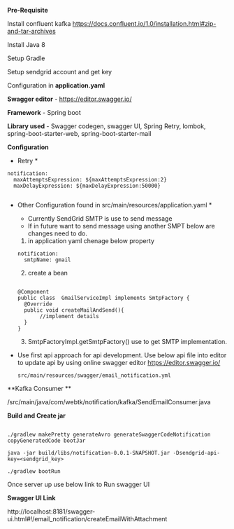 **Pre-Requisite**

Install confluent kafka https://docs.confluent.io/1.0/installation.html#zip-and-tar-archives
 
Install Java 8

Setup Gradle

Setup sendgrid account and get key

Configuration in  **application.yaml**   

**Swagger editor** - https://editor.swagger.io/

**Framework** -  Spring boot

**Library used** - Swagger codegen, swagger UI, Spring Retry, lombok, spring-boot-starter-web, spring-boot-starter-mail

**Configuration**

* Retry *
```
notification:
  maxAttemptsExpression: ${maxAttemptsExpression:2}
  maxDelayExpression: ${maxDelayExpression:50000}
  
```

* Other Configuration found in src/main/resources/application.yaml *
   * Currently SendGrid SMTP is use to send message
   * If in future want to send message using another SMPT below are changes need to do.
   
    1. in application yaml chenage below property
    ```
    notification:
      smtpName: gmail
     ```
    2. create a bean
     
     ```
      
     @Component 
     public class  GmailServiceImpl implements SmtpFactory {
       @Override
       public void createMailAndSend(){
            //implement details
       }
     }
     ```
      
    3. SmtpFactoryImpl.getSmtpFactory() use to get SMTP implementation.
   
* Use first api approach for api development. Use below api file into editor to update api by using online swagger editor https://editor.swagger.io/
    
    `src/main/resources/swagger/email_notification.yml`

**Kafka Consumer ** 

/src/main/java/com/webtk/notification/kafka/SendEmailConsumer.java

**Build and Create jar**

```

./gradlew makePretty generateAvro generateSwaggerCodeNotification copyGeneratedCode bootJar

java -jar build/libs/notification-0.0.1-SNAPSHOT.jar -Dsendgrid-api-key=<sendgrid_key>

./gradlew bootRun

```

Once server up use below link to Run swagger UI

**Swagger UI Link** 
  
http://localhost:8181/swagger-ui.html#!/email_notification/createEmailWithAttachment




